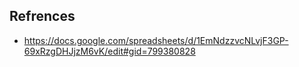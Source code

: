 




## Refrences
- https://docs.google.com/spreadsheets/d/1EmNdzzvcNLvjF3GP-69xRzgDHJjzM6vK/edit#gid=799380828